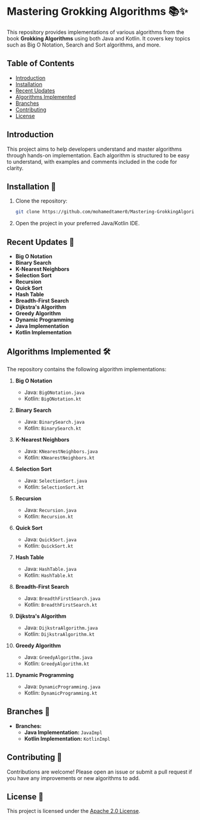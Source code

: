 # Mastering Grokking Algorithms 📚✨

This repository provides implementations of various algorithms from the book **Grokking Algorithms** using both Java and Kotlin. It covers key topics such as Big O Notation, Search and Sort algorithms, and more.

## Table of Contents
- [Introduction](#introduction)
- [Installation](#installation)
- [Recent Updates](#recent-updates)
- [Algorithms Implemented](#algorithms-implemented)
- [Branches](#branches)
- [Contributing](#contributing)
- [License](#license)

## Introduction
This project aims to help developers understand and master algorithms through hands-on implementation. Each algorithm is structured to be easy to understand, with examples and comments included in the code for clarity.

## Installation 🔧
1. Clone the repository:
    ```bash
    git clone https://github.com/mohamedtamer0/Mastering-GrokkingAlgorithms.git
    ```
2. Open the project in your preferred Java/Kotlin IDE.

## Recent Updates 📅
- **Big O Notation**
- **Binary Search**
- **K-Nearest Neighbors**
- **Selection Sort**
- **Recursion**
- **Quick Sort**
- **Hash Table**
- **Breadth-First Search**
- **Dijkstra's Algorithm**
- **Greedy Algorithm**
- **Dynamic Programming**
- **Java Implementation**
- **Kotlin Implementation**

## Algorithms Implemented 🛠️
The repository contains the following algorithm implementations:

1. **Big O Notation**
   - Java: `BigONotation.java`
   - Kotlin: `BigONotation.kt`

2. **Binary Search**
   - Java: `BinarySearch.java`
   - Kotlin: `BinarySearch.kt`

3. **K-Nearest Neighbors**
   - Java: `KNearestNeighbors.java`
   - Kotlin: `KNearestNeighbors.kt`

4. **Selection Sort**
   - Java: `SelectionSort.java`
   - Kotlin: `SelectionSort.kt`

5. **Recursion**
   - Java: `Recursion.java`
   - Kotlin: `Recursion.kt`

6. **Quick Sort**
   - Java: `QuickSort.java`
   - Kotlin: `QuickSort.kt`

7. **Hash Table**
   - Java: `HashTable.java`
   - Kotlin: `HashTable.kt`

8. **Breadth-First Search**
   - Java: `BreadthFirstSearch.java`
   - Kotlin: `BreadthFirstSearch.kt`

9. **Dijkstra's Algorithm**
   - Java: `DijkstraAlgorithm.java`
   - Kotlin: `DijkstraAlgorithm.kt`

10. **Greedy Algorithm**
    - Java: `GreedyAlgorithm.java`
    - Kotlin: `GreedyAlgorithm.kt`

11. **Dynamic Programming**
    - Java: `DynamicProgramming.java`
    - Kotlin: `DynamicProgramming.kt`

## Branches 🌱
- **Branches:**
  - **Java Implementation:** `JavaImpl`
  - **Kotlin Implementation:** `KotlinImpl`

## Contributing 🤝
Contributions are welcome! Please open an issue or submit a pull request if you have any improvements or new algorithms to add.

## License 📄
This project is licensed under the [Apache 2.0 License](LICENSE).
